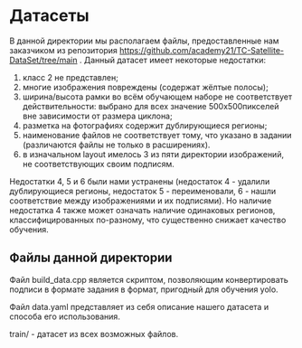 # Датасеты
В данной директории мы располагаем файлы, предоставленные нам заказчиком из репозитория https://github.com/academy21/TC-Satellite-DataSet/tree/main .
Данный датасет имеет некоторые недостатки:
1. класс 2 не представлен;
2. многие изображения повреждены (содержат жёлтые полосы);
3. ширина/высота рамки во всём обучающем наборе не соответствует действительности: выбрано для всех значение 500х500пикселей вне зависимости от размера циклона;
4. разметка на фотографиях содержит дублирующиеся регионы;
5. наименование файлов не соответствует тому, что указано в задании (различаются файлы не только в расширениях).
6. в изначальном layout имелось 3 из пяти директории изображений, не соответствующих своим подписям.

Недостатки 4, 5 и 6 были нами устранены (недостаток 4 - удалили дублирующиеся регионы, недостаток 5 - переименовали, 6 - нашли соответствие между изображениями и их подписями). Но наличие недостатка 4 также может означать наличие одинаковых регионов, классифицированных по-разному, что существенно снижает качество обучения.

## Файлы данной директории
Файл build_data.cpp является скриптом, позволяющим конвертировать подписи в формате задания в формат, пригодный для обучения yolo.

Файл data.yaml представляет из себя описание нашего датасета и способа его использования.

train/ - датасет из всех возможных файлов.
